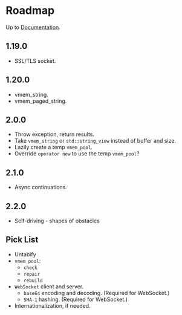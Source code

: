 # Roadmap

Up to [Documentation](README.md).

## 1.19.0
- SSL/TLS socket.

## 1.20.0
- vmem_string.
- vmem_paged_string.

## 2.0.0
- Throw exception, return results.
- Take `vmem_string` or `std::string_view` instead of buffer and size.
- Lazily create a temp `vmem_pool`.
- Override `operator new` to use the temp `vmem_pool`?

## 2.1.0
- Async continuations.

## 2.2.0
- Self-driving - shapes of obstacles

## Pick List
- Untabify
- `vmem_pool`:
  - `check`
  - `repair`
  - `rebuild`
- `WebSocket` client and server.
  - `base64` encoding and decoding. (Required for WebSocket.)
  - `SHA-1` hashing. (Required for WebSocket.)
- Internationalization, if needed.
